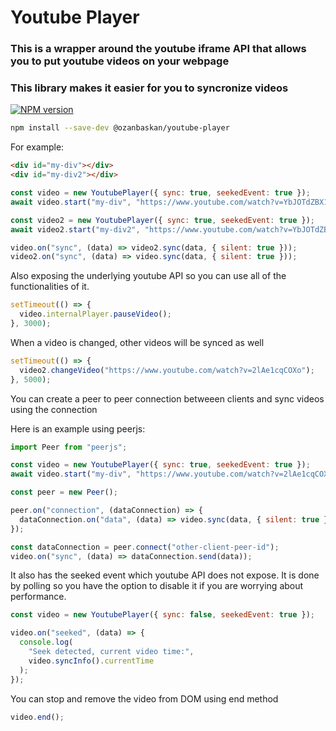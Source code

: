 # Youtube Player

### This is a wrapper around the youtube iframe API that allows you to put youtube videos on your webpage

### This library makes it easier for you to syncronize videos

[![NPM version](https://badge.fury.io/js/%40ozanbaskan%2Fyoutube-player.svg)](https://www.npmjs.com/package/@ozanbaskan/youtube-player)

```bash
npm install --save-dev @ozanbaskan/youtube-player
```

For example:

```html
<div id="my-div"></div>
<div id="my-div2"></div>
```

```javascript
const video = new YoutubePlayer({ sync: true, seekedEvent: true });
await video.start("my-div", "https://www.youtube.com/watch?v=YbJOTdZBX1g");

const video2 = new YoutubePlayer({ sync: true, seekedEvent: true });
await video2.start("my-div2", "https://www.youtube.com/watch?v=YbJOTdZBX1g");

video.on("sync", (data) => video2.sync(data, { silent: true }));
video2.on("sync", (data) => video.sync(data, { silent: true }));
```

Also exposing the underlying youtube API so you can use all of the functionalities of it.

```javascript
setTimeout(() => {
  video.internalPlayer.pauseVideo();
}, 3000);
```

When a video is changed, other videos will be synced as well

```javascript
setTimeout(() => {
  video2.changeVideo("https://www.youtube.com/watch?v=2lAe1cqCOXo");
}, 5000);
```

You can create a peer to peer connection betweeen clients and sync videos using the connection

Here is an example using peerjs:

```javascript
import Peer from "peerjs";

const video = new YoutubePlayer({ sync: true, seekedEvent: true });
await video.start("my-div", "https://www.youtube.com/watch?v=2lAe1cqCOXo");

const peer = new Peer();

peer.on("connection", (dataConnection) => {
  dataConnection.on("data", (data) => video.sync(data, { silent: true }));
});

const dataConnection = peer.connect("other-client-peer-id");
video.on("sync", (data) => dataConnection.send(data));
```

It also has the seeked event which youtube API does not expose.
It is done by polling so you have the option to disable it if you are worrying about performance.

```javascript
const video = new YoutubePlayer({ sync: false, seekedEvent: true });

video.on("seeked", (data) => {
  console.log(
    "Seek detected, current video time:",
    video.syncInfo().currentTime
  );
});
```

You can stop and remove the video from DOM using end method

```javascript
video.end();
```
